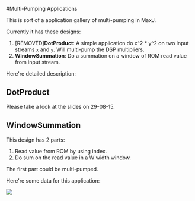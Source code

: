 
#Multi-Pumping Applications

This is sort of a application gallery of multi-pumping in MaxJ.

Currently it has these designs:

1. [REMOVED]**DotProduct**: A simple application do x^2 * y^2 on two input streams `x` and `y`. Will multi-pump the DSP multipliers.
2. **WindowSummation**: Do a summation on a window of ROM read value from input stream.

Here're detailed description:

## DotProduct

Please take a look at the slides on 29-08-15.

## WindowSummation

This design has 2 parts: 

1. Read value from ROM by using index.
2. Do sum on the read value in a W width window.

The first part could be multi-pumped.

Here're some data for this application:

![](https://raw.githubusercontent.com/imperial-summer-research/ImperialSummerReports/master/assets/images/result%20for%20window%20summation.png)
